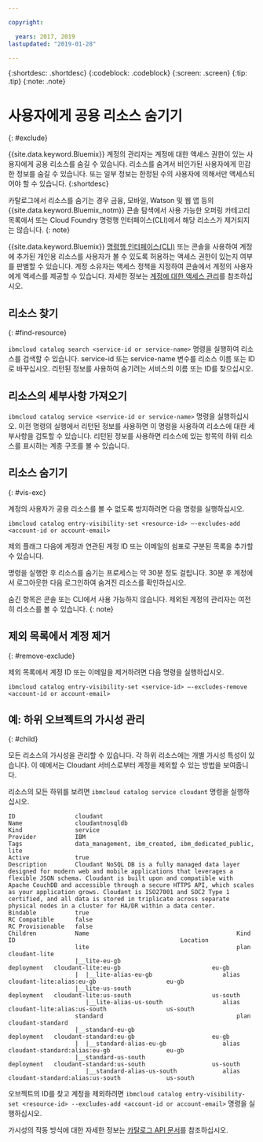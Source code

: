```yaml
---

copyright:

  years: 2017, 2019
lastupdated: "2019-01-28"

---
```


{:shortdesc: .shortdesc}
{:codeblock: .codeblock}
{:screen: .screen}
{:tip: .tip}
{:note: .note}


# 사용자에게 공용 리소스 숨기기
{: #exclude}

{{site.data.keyword.Bluemix}} 계정의 관리자는 계정에 대한 액세스 권한이 있는 사용자에게 공용 리소스를 숨길 수 있습니다. 리소스를 숨겨서 비인가된 사용자에게 민감한 정보를 숨길 수 있습니다. 또는 일부 정보는 한정된 수의 사용자에 의해서만 액세스되어야 할 수 있습니다.
{:shortdesc}

카탈로그에서 리소스를 숨기는 경우 금융, 모바일, Watson 및 웹 앱 등의 {{site.data.keyword.Bluemix_notm}} 콘솔 탐색에서 사용 가능한 오퍼링 카테고리 목록에서 또는 Cloud Foundry 명령행 인터페이스(CLI)에서 해당 리소스가 제거되지는 않습니다.
{: note}

{{site.data.keyword.Bluemix}} [명령행 인터페이스(CLI)](/docs/cli/reference/ibmcloud?topic=cloud-cli-ibmcloud_cli) 또는 콘솔을 사용하여 계정에 추가된 개인용 리소스를 사용자가 볼 수 있도록 허용하는 액세스 권한이 있는지 여부를 판별할 수 있습니다. 계정 소유자는 액세스 정책을 지정하여 콘솔에서 계정의 사용자에게 액세스를 제공할 수 있습니다. 자세한 정보는 [계정에 대한 액세스 관리](/docs/account?topic=account-find-access)를 참조하십시오.

## 리소스 찾기
{: #find-resource}

`ibmcloud catalog search <service-id or service-name>` 명령을 실행하여 리소스를 검색할 수 있습니다. service-id 또는 service-name 변수를 리소스 이름 또는 ID로 바꾸십시오. 리턴된 정보를 사용하여 숨기려는 서비스의 이름 또는 ID를 찾으십시오.

## 리소스의 세부사항 가져오기

`ibmcloud catalog service <service-id or service-name>` 명령을 실행하십시오. 이전 명령의 실행에서 리턴된 정보를 사용하면 이 명령을 사용하여 리소스에 대한 세부사항을 검토할 수 있습니다. 리턴된 정보를 사용하면 리소스에 있는 항목의 하위 리소스를 표시하는 계층 구조를 볼 수 있습니다.

## 리소스 숨기기
{: #vis-exc}

계정의 사용자가 공용 리소스를 볼 수 없도록 방지하려면 다음 명령을 실행하십시오.

`ibmcloud catalog entry-visibility-set <resource-id> —-excludes-add <account-id or account-email>`

제외 플래그 다음에 계정과 연관된 계정 ID 또는 이메일의 쉼표로 구분된 목록을 추가할 수 있습니다.

명령을 실행한 후 리소스를 숨기는 프로세스는 약 30분 정도 걸립니다. 30분 후 계정에서 로그아웃한 다음 로그인하여 숨겨진 리소스를 확인하십시오.

숨긴 항목은 콘솔 또는 CLI에서 사용 가능하지 않습니다. 제외된 계정의 관리자는 여전히 리소스를 볼 수 있습니다.
{: note}

## 제외 목록에서 계정 제거
{: #remove-exclude}

제외 목록에서 계정 ID 또는 이메일을 제거하려면 다음 명령을 실행하십시오.

`ibmcloud catalog entry-visibility-set <service-id> —-excludes-remove <account-id or account-email>`


## 예: 하위 오브젝트의 가시성 관리
{: #child}

모든 리소스의 가시성을 관리할 수 있습니다. 각 하위 리소스에는 개별 가시성 특성이 있습니다. 이 예에서는 Cloudant 서비스로부터 계정을 제외할 수 있는 방법을 보여줍니다.

리소스의 모든 하위를 보려면 `ibmcloud catalog service cloudant` 명령을 실행하십시오.

```
ID                 cloudant
Name               cloudantnosqldb
Kind               service
Provider           IBM
Tags               data_management, ibm_created, ibm_dedicated_public, lite
Active             true
Description        Cloudant NoSQL DB is a fully managed data layer designed for modern web and mobile applications that leverages a flexible JSON schema. Cloudant is built upon and compatible with Apache CouchDB and accessible through a secure HTTPS API, which scales as your application grows. Cloudant is ISO27001 and SOC2 Type 1 certified, and all data is stored in triplicate across separate physical nodes in a cluster for HA/DR within a data center.
Bindable           true
RC Compatible      false
RC Provisionable   false
Children           Name                                          Kind         ID                                               Location
                   lite                                          plan         cloudant-lite
                   |__lite-eu-gb                             deployment   cloudant-lite:eu-gb                          eu-gb
                   |  |__lite-alias-eu-gb                    alias        cloudant-lite:alias:eu-gb                    eu-gb
                   |__lite-us-south                          deployment   cloudant-lite:us-south                       us-south
                      |__lite-alias-us-south                 alias        cloudant-lite:alias:us-south                 us-south
                   standard                                      plan         cloudant-standard
                   |__standard-eu-gb                         deployment   cloudant-standard:eu-gb                      eu-gb
                   |  |__standard-alias-eu-gb                alias        cloudant-standard:alias:eu-gb                eu-gb
                   |__standard-us-south                      deployment   cloudant-standard:us-south                   us-south
                      |__standard-alias-us-south             alias        cloudant-standard:alias:us-south             us-south
```

오브젝트의 ID를 찾고 계정을 제외하려면 `ibmcloud catalog entry-visibility-set <resource-id> --excludes-add <account-id or account-email>` 명령을 실행하십시오.

가시성의 작동 방식에 대한 자세한 정보는 [카탈로그 API 문서](https://{DomainName}/apidocs/globalcatalog)를 참조하십시오.
